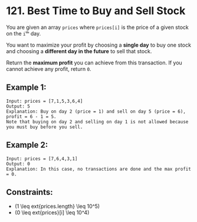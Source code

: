 # 121. Best Time to Buy and Sell Stock

You are given an array `prices` where `prices[i]` is the price of a given stock on the `i`ᵗʰ day.

You want to maximize your profit by choosing a **single day** to buy one stock and choosing a **different day in the future** to sell that stock.

Return the **maximum profit** you can achieve from this transaction. If you cannot achieve any profit, return `0`.

## Example 1:

```
Input: prices = [7,1,5,3,6,4]
Output: 5
Explanation: Buy on day 2 (price = 1) and sell on day 5 (price = 6), profit = 6 - 1 = 5.
Note that buying on day 2 and selling on day 1 is not allowed because you must buy before you sell.
```

## Example 2:

```
Input: prices = [7,6,4,3,1]
Output: 0
Explanation: In this case, no transactions are done and the max profit = 0.
```

## Constraints:

- \(1 \leq 	ext{prices.length} \leq 10^5\)
- \(0 \leq 	ext{prices}[i] \leq 10^4\)
